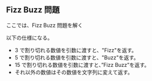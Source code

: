 ## Fizz Buzz 問題

ここでは、Fizz Buzz 問題を解く

以下の仕様になる。

- 3 で割り切れる数値を引数に渡すと、"Fizz"を返す。
- 5 で割り切れる数値を引数に渡すと、"Buzz"を返す。
- 15 で割り切れる数値を引数に渡すと、”Fizz Buzz”を返す。
- それ以外の数値はその数値を文字列に変えて返す。
